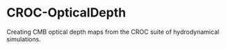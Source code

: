 # CROC-OpticalDepth
Creating CMB optical depth maps from the CROC suite of hydrodynamical simulations.
